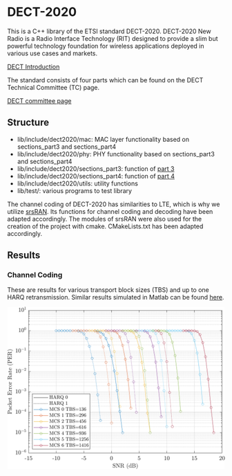 # DECT-2020
This is a C++ library of the ETSI standard DECT-2020. DECT-2020 New Radio is a Radio Interface Technology (RIT) designed to provide a slim but powerful technology foundation for wireless applications deployed in various use cases and markets.

[DECT Introduction](https://www.etsi.org/technologies/dect)

The standard consists of four parts which can be found on the DECT Technical Committee (TC) page.

[DECT committee page](https://www.etsi.org/committee/1394-dect)

## Structure
- lib/include/dect2020/mac: MAC layer functionality based on sections_part3 and sections_part4
- lib/include/dect2020/phy: PHY functionality based on sections_part3 and sections_part4
- lib/include/dect2020/sections_part3: function of [part 3](https://www.etsi.org/committee/1394-dect)
- lib/include/dect2020/sections_part4: function of [part 4](https://www.etsi.org/committee/1394-dect)
- lib/include/dect2020/utils: utility functions
- lib/test/: various programs to test library

The channel coding of DECT-2020 has similarities to LTE, which is why we utilize [srsRAN](https://github.com/srsRAN/srsRAN). Its functions for channel coding and decoding have been adapted accordingly. The modules of srsRAN were also used for the creation of the project with cmake. CMakeLists.txt has been adapted accordingly.

## Results
### Channel Coding
These are results for various transport block sizes (TBS) and up to one HARQ retransmission. Similar results simulated in Matlab can be found [here](https://arxiv.org/abs/2104.08549). 

<p align="center">
  <img src="./pics/PER_HARQ.png" width="700">
</p>
